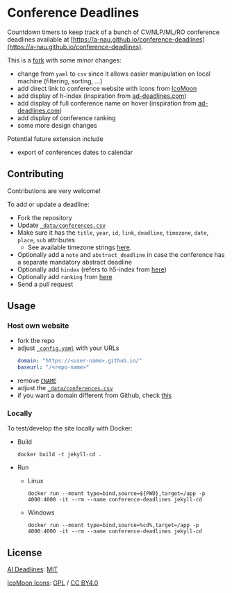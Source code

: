 # Conference Deadlines

Countdown timers to keep track of a bunch of CV/NLP/ML/RO conference deadlines available
at [https://a-nau.github.io/conference-deadlines](https://a-nau.github.io/conference-deadlines).

This is a [fork][2] with some minor changes:

- change from `yaml` to `csv` since it allows easier manipulation on local machine (filtering, sorting, ...)
- add direct link to conference website with Icons from [IcoMoon](https://icomoon.io/#icons-icomoon)
- add display of h-index (inspiration from [ad-deadlines.com][13])
- add display of full conference name on hover (inspiration from [ad-deadlines.com][13])
- add display of conference ranking
- some more design changes

Potential future extension include

- export of conferences dates to calendar

## Contributing

Contributions are very welcome!

To add or update a deadline:

- Fork the repository
- Update [`_data/conferences.csv`](_data/conferences.csv)
- Make sure it has the `title`, `year`, `id`, `link`, `deadline`, `timezone`, `date`, `place`, `sub` attributes
  - See available timezone strings [here](https://momentjs.com/timezone/).
- Optionally add a `note` and `abstract_deadline` in case the conference has a separate mandatory abstract deadline
- Optionally add `hindex` (refers to h5-index
  from [here](https://scholar.google.com/citations?view_op=top_venues&vq=eng))
- Optionally add `ranking` from [here](http://www.conferenceranks.com/)
- Send a pull request

## Usage

### Host own website

- fork the repo
- adjust [`_config.yaml`](_config.yaml) with your URLs
  ```yaml
  domain: "https://<user-name>.github.io/"
  baseurl: "/<repo-name>"
  ```
- remove [`CNAME`](CNAME)
- adjust the [`_data/conferences.csv`](_data/conferences.csv)
- if you want a domain different from Github, check [this](https://dafero.wordpress.com/2020/02/19/how-to-configure-github-pages-with-a-custom-ionos-old-11-domain/)

### Locally

To test/develop the site locally with Docker:

- Build

  ```shell
  docker build -t jekyll-cd .
  ```

- Run
  - Linux
    ```shell
    docker run --mount type=bind,source=${PWD},target=/app -p 4000:4000 -it --rm --name conference-deadlines jekyll-cd
    ```
  - Windows
    ```shell
    docker run --mount type=bind,source=%cd%,target=/app -p 4000:4000 -it --rm --name conference-deadlines jekyll-cd
    ```

## License

[AI Deadlines](https://github.com/abhshkdz/ai-deadlines): [MIT][1]

[IcoMoon Icons](https://icomoon.io/#icons-icomoon): [GPL](http://www.gnu.org/licenses/gpl.html) / [CC BY4.0](http://creativecommons.org/licenses/by/4.0/)

[1]: https://abhshkdz.mit-license.org/
[2]: http://aideadlin.es/
[13]: https://ad-deadlines.com/

